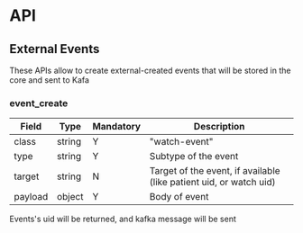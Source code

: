 # API

## External Events

These APIs allow to create external-created events that will be stored in the core and sent to Kafa



### event_create

|Field|Type|Mandatory|Description
|---|---|---|---
class|string|Y|"watch-event"
type|string|Y|Subtype of the event
target|string|N|Target of the event, if available (like patient uid, or watch uid)
payload|object|Y|Body of event

Events's uid will be returned, and kafka message will be sent
